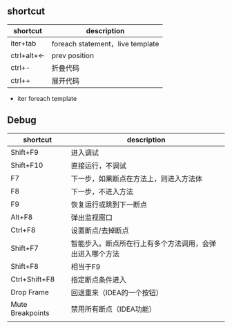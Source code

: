 ## shortcut

| shortcut    | description                      |
| ----------- | -------------------------------- |
| iter+tab    | foreach statement，live template |
| ctrl+alt+<- | prev position                    |
| ctrl+-      | 折叠代码                         |
| ctrl++      | 展开代码                         |



* iter foreach template



## Debug

| shortcut         | description                                              |
| ---------------- | -------------------------------------------------------- |
| Shift+F9         | 进入调试                                                 |
| Shift+F10        | 直接运行，不调试                                         |
| F7               | 下一步，如果断点在方法上，则进入方法体                   |
| F8               | 下一步，不进入方法                                       |
| F9               | 恢复运行或跳到下一断点                                   |
| Alt+F8           | 弹出监视窗口                                             |
| Ctrl+F8          | 设置断点/去掉断点                                        |
| Shift+F7         | 智能步入。断点所在行上有多个方法调用，会弹出进入哪个方法 |
| Shift+F8         | 相当于F9                                                 |
| Ctrl+Shift+F8    | 指定断点条件进入                                         |
| Drop Frame       | 回退重来（IDEA的一个按钮）                               |
| Mute Breakpoints | 禁用所有断点（IDEA功能）                                 |
|                  |                                                          |




